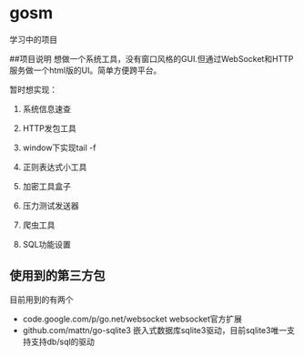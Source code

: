 # gosm
学习中的项目 

##项目说明
想做一个系统工具，没有窗口风格的GUI.但通过WebSocket和HTTP服务做一个html版的UI。简单方便跨平台。

暂时想实现：

1. 系统信息速查
2. HTTP发包工具
3. window下实现tail -f
4. 正则表达式小工具
5. 加密工具盒子
6. 压力测试发送器
7. 爬虫工具

99. SQL功能设置

## 使用到的第三方包

目前用到的有两个

* code.google.com/p/go.net/websocket
 websocket官方扩展
* github.com/mattn/go-sqlite3
 嵌入式数据库sqlite3驱动，目前sqlite3唯一支持支持db/sql的驱动